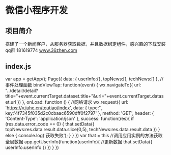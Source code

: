 # 微信小程序开发 
## 项目简介
  搭建了一个新闻客户，从服务器获取数据，并且数据绑定组件，感兴趣的下载安装
  qq群  181619774
  www.36zhen.com
  
## index.js
  var app = getApp();
  Page({
    data: {
      userInfo:{},
      topNews:[],
      techNews:[]
    },
    //事件处理函数
    bindViewTap: function(event) {
      wx.navigateTo({
         url: "../detail/detail?title="+event.currentTarget.dataset.title+"&url="+event.currentTarget.dataset.url
      })
    },
    onLoad: function () {
      //网络请求
      wx.request({
        url: 'https://v.juhe.cn/toutiao/index',
        data: {
          type:'',
          key:'4f7345f035d2c0cbaac6590dff0f2797'
        },
        method: 'GET',
        header: {
          'Content-Type': 'application/json'
        }, 
        success: function(res){
         if (res.data.error_code == 0) {
            that.setData({
            topNews:res.data.result.data.slice(0,5),
            techNews:res.data.result.data
            })
          } else {
            console.log('获取失败');
          }
        }
      })
      var that = this
      //调用应用实例的方法获取全局数据
      app.getUserInfo(function(userInfo){
        //更新数据
        that.setData({
          userInfo:userInfo
        })
      })
    }
  })
